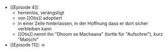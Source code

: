 - [[Episode 4]]: 
	- herrenlos, verängstigt
	 - von [[Otis]] adoptiert
	 - in einer Zelle hinterlassen, in der Hoffnung dass er dort sicher verbleiben kann
	 - [[Otis]] nennt ihn "Dhoom se Machaana" (tortle für "Aufschrei"), kurz "Matschi"
 - [[Episode 11]]: ☠